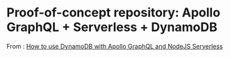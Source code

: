 # Proof-of-concept repository: Apollo GraphQL + Serverless + DynamoDB

From : [How to use DynamoDB with Apollo GraphQL and NodeJS Serverless](https://gannochenko.dev/blog/how-to-use-dynamodb-with-apollo-graphql-and-nodejs-serverless)